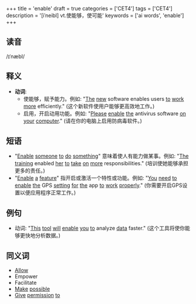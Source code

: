 +++
title = 'enable'
draft = true
categories = ['CET4']
tags = ['CET4']
description = '[iˈneibl] vt.使能够，使可能'
keywords = ['ai words', 'enable']
+++

## 读音
/ɪˈnæbl/

## 释义
- **动词**:
  - 使能够，赋予能力。例如: "[The](/post/the/) [new](/post/new/) software enables users [to](/post/to/) [work](/post/work/) [more](/post/more/) efficiently." (这个新软件使用户能够更高效地工作。)
  - 启用，开启动用功能。例如: "[Please](/post/please/) [enable](/post/enable/) [the](/post/the/) antivirus software [on](/post/on/) [your](/post/your/) [computer](/post/computer/)." (请在你的电脑上启用防病毒软件。)

## 短语
- "[Enable](/post/enable/) [someone](/post/someone/) [to](/post/to/) [do](/post/do/) [something](/post/something/)" 意味着使人有能力做某事。例如: "[The](/post/the/) [training](/post/training/) enabled [her](/post/her/) [to](/post/to/) [take](/post/take/) [on](/post/on/) [more](/post/more/) responsibilities." (培训使她能够承担更多的责任。)
- "[Enable](/post/enable/) [a](/post/a/) [feature](/post/feature/)" 指开启或激活一个特性或功能。例如: "[You](/post/you/) [need](/post/need/) [to](/post/to/) [enable](/post/enable/) [the](/post/the/) GPS [setting](/post/setting/) [for](/post/for/) [the](/post/the/) app [to](/post/to/) [work](/post/work/) [properly](/post/properly/)." (你需要开启GPS设置以便应用程序正常工作。)

## 例句
- 动词: "[This](/post/this/) [tool](/post/tool/) [will](/post/will/) [enable](/post/enable/) [you](/post/you/) [to](/post/to/) analyze [data](/post/data/) faster." (这个工具将使你能够更快地分析数据。)

## 同义词
- [Allow](/post/allow/)
- Empower
- Facilitate
- [Make](/post/make/) [possible](/post/possible/)
- [Give](/post/give/) [permission](/post/permission/) [to](/post/to/)
